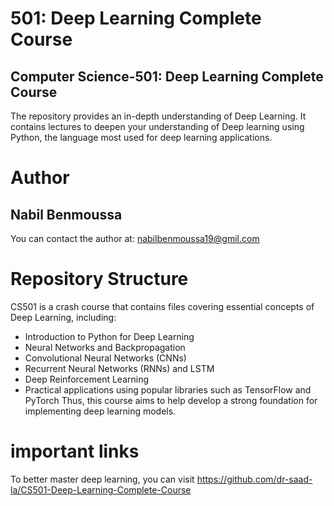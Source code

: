 # 501: Deep Learning Complete Course
## Computer Science-501: Deep Learning Complete Course
The repository provides an in-depth understanding of Deep Learning. It contains lectures to deepen your understanding of Deep learning using Python, the language most used for deep learning applications.
# Author
## Nabil Benmoussa

You can contact the author at: nabilbenmoussa19@gmil.com

# Repository  Structure
CS501 is  a crash course that contains files covering essential concepts of Deep Learning, including:
- Introduction to Python for Deep Learning
- Neural Networks and Backpropagation
- Convolutional Neural Networks (CNNs)
- Recurrent Neural Networks (RNNs) and LSTM
- Deep Reinforcement Learning
- Practical applications using popular libraries such as TensorFlow and PyTorch
Thus, this course aims to help develop a strong foundation for implementing deep learning models.

# important links

To better master deep learning, you can visit https://github.com/dr-saad-la/CS501-Deep-Learning-Complete-Course 
